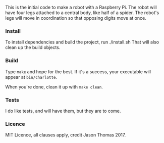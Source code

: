 This is the initial code to make a robot with a Raspberry Pi. The robot will have four legs attached
to a central body, like half of a spider. The robot's legs will move in coordination so that
opposing digits move at once.

### Install

To install dependencies and build the project, run ./install.sh
That will also clean up the build objects.

### Build

Type ```make``` and hope for the best. If it's a success, your executable will appear at
```bin/charlotte```.

When you're done, clean it up with ```make clean```.

### Tests

I do like tests, and will have them, but they are to come.

### Licence

MIT Licence, all clauses apply, credit Jason Thomas 2017.
